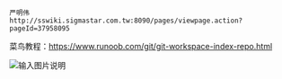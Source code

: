 
```
严明伟
http://sswiki.sigmastar.com.tw:8090/pages/viewpage.action?pageId=37958095
```

菜鸟教程：https://www.runoob.com/git/git-workspace-index-repo.html

![输入图片说明](/imgs/2024-04-18/lW7B6W1RrD8kMer4.png)
<!--stackedit_data:
eyJoaXN0b3J5IjpbNTI3Njg5OTM5XX0=
-->